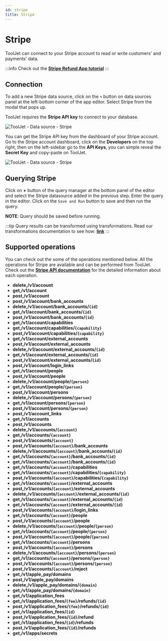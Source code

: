 ```yaml
---
id: stripe
title: Stripe
---
```


# Stripe

ToolJet can connect to your Stripe account to read or write customers' and payments' data.

:::info
Check out the **[Stripe Refund App tutorial](https://blog.tooljet.com/build-a-stripe-refund-tool-using-low-code/)**
:::

## Connection

To add a new Stripe data source, click on the `+` button on data sources panel at the left-bottom corner of the app editor. Select Stripe from the modal that pops up.

ToolJet requires the **Stripe API key** to connect to your database.

<div style={{textAlign: 'center'}}>

![ToolJet - Data source - Stripe](/img/datasource-reference/stripe/connect.png)

</div>

You can get the Stripe API key from the dashboard of your Stripe account. Go to the Stripe account dashboard, click on the **Developers** on the top right, then on the left-sidebar go to the **API Keys**, you can simple reveal the **Secret Key** and copy-paste on ToolJet.

<div style={{textAlign: 'center'}}>

![ToolJet - Data source - Stripe](/img/datasource-reference/stripe/apikey.png)

</div>

## Querying Stripe

Click on **+** button of the query manager at the bottom panel of the editor and select the Stripe datasource added in the previous step. Enter the query in the editor. Click on the `Save and Run` button to save and then run the query.

**NOTE**: Query should be saved before running.

:::tip
Query results can be transformed using transformations. Read our transformations documentation to see how: **[link](/docs/tutorial/transformations)**
:::

## Supported operations


You can check out the some of the operations mentioned below. All the operations for Stripe are available and can be performed from ToolJet. Check out the **[Stripe API documentation](https://stripe.com/docs/api/)** for the detailed information about each operation.

- **delete,/v1/account**
- **get,/v1/account**
- **post,/v1/account**
- **post,/v1/account/bank_accounts**
- **delete,/v1/account/bank_accounts/`{id}`**
- **get,/v1/account/bank_accounts/`{id}`**
- **post,/v1/account/bank_accounts/`{id}`**
- **get,/v1/account/capabilities**
- **get,/v1/account/capabilities/`{capability}`**
- **post,/v1/account/capabilities/`{capability}`**
- **get,/v1/account/external_accounts**
- **post,/v1/account/external_accounts**
- **delete,/v1/account/external_accounts/`{id}`**
- **get,/v1/account/external_accounts/`{id}`**
- **post,/v1/account/external_accounts/`{id}`**
- **post,/v1/account/login_links**
- **get,/v1/account/people**
- **post,/v1/account/people**
- **delete,/v1/account/people/`{person}`**
- **get,/v1/account/people/`{person}`**
- **post,/v1/account/persons**
- **delete,/v1/account/persons/`{person}`**
- **get,/v1/account/persons/`{person}`**
- **post,/v1/account/persons/`{person}`**
- **post,/v1/account_links**
- **get,/v1/accounts**
- **post,/v1/accounts**
- **delete,/v1/accounts/`{account}`**
- **get,/v1/accounts/`{account}`**
- **post,/v1/accounts/`{account}`**
- **post,/v1/accounts/`{account}`/bank_accounts**
- **delete,/v1/accounts/`{account}`/bank_accounts/`{id}`**
- **get,/v1/accounts/`{account}`/bank_accounts/`{id}`**
- **get,/v1/accounts/`{account}`/bank_accounts/`{id}`**
- **get,/v1/accounts/`{account}`/capabilities**
- **get,/v1/accounts/`{account}`/capabilities/`{capability}`**
- **post,/v1/accounts/`{account}`/capabilities/`{capability}`**
- **get,/v1/accounts/`{account}`/external_accounts**
- **post,/v1/accounts/`{account}`/external_accounts**
- **delete,/v1/accounts/`{account}`/external_accounts/`{id}`**
- **get,/v1/accounts/`{account}`/external_accounts/`{id}`**
- **get,/v1/accounts/`{account}`/external_accounts/`{id}`**
- **post,/v1/accounts/`{account}`/login_links**
- **get,/v1/accounts/`{account}`/people**
- **post,/v1/accounts/`{account}`/people**
- **delete,/v1/accounts/`{account}`/people/`{person}`**
- **get,/v1/accounts/`{account}`/people/`{person}`**
- **post,/v1/accounts/`{account}`/people/`{person}`**
- **get,/v1/accounts/`{account}`/persons**
- **post,/v1/accounts/`{account}`/persons**
- **delete,/v1/accounts/`{account}`/persons/`{person}`**
- **get,/v1/accounts/`{account}`/persons/`{person}`**
- **post,/v1/accounts/`{account}`/persons/`{person}`**
- **post,/v1/accounts/`{account}`/reject**
- **get,/v1/apple_pay/domains**
- **post,/v1/apple_pay/domains**
- **delete,/v1/apple_pay/domains/`{domain}`**
- **get,/v1/apple_pay/domains/`{domain}`**
- **get,/v1/application_fees**
- **get,/v1/application_fees/`{fee}`/refunds/`{id}`**
- **post,/v1/application_fees/`{fee}`/refunds/`{id}`**
- **get,/v1/application_fees/`{id}`**
- **post,/v1/application_fees/`{id}`/refund**
- **get,/v1/application_fees/`{id}`/refunds**
- **post,/v1/application_fees/`{id}`/refunds**
- **get,/v1/apps/secrets**
